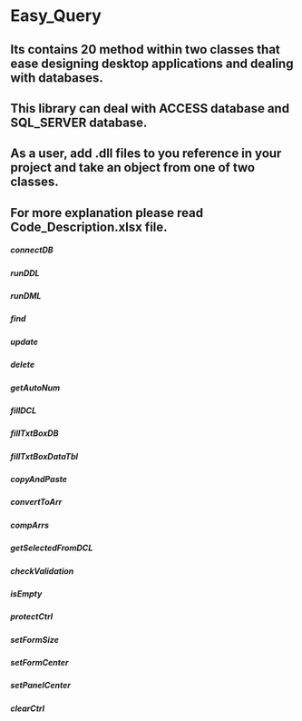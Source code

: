 # Easy_Query
## Its contains 20 method within two classes that ease designing desktop applications and dealing with databases.
## This library can deal with ACCESS database and SQL_SERVER database.
## As a user, add .dll files to you reference in your project and take an object from one of two classes.
## For more explanation please read Code_Description.xlsx file.

##### connectDB
##### runDDL
##### runDML
##### find
##### update
##### delete
##### getAutoNum
##### fillDCL
##### fillTxtBoxDB
##### fillTxtBoxDataTbl
##### copyAndPaste
##### convertToArr
##### compArrs
##### getSelectedFromDCL
##### checkValidation
##### isEmpty
##### protectCtrl
##### setFormSize
##### setFormCenter
##### setPanelCenter
##### clearCtrl
